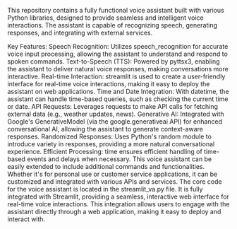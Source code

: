 
This repository contains a fully functional voice assistant built with various Python libraries, designed to provide seamless and intelligent voice interactions. The assistant is capable of recognizing speech, generating responses, and integrating with external services.

Key Features:
Speech Recognition: Utilizes speech_recognition for accurate voice input processing, allowing the assistant to understand and respond to spoken commands.
Text-to-Speech (TTS): Powered by pyttsx3, enabling the assistant to deliver natural voice responses, making conversations more interactive.
Real-time Interaction: streamlit is used to create a user-friendly interface for real-time voice interactions, making it easy to deploy the assistant on web applications.
Time and Date Integration: With datetime, the assistant can handle time-based queries, such as checking the current time or date.
API Requests: Leverages requests to make API calls for fetching external data (e.g., weather updates, news).
Generative AI: Integrated with Google's GenerativeModel (via the google.generativeai API) for enhanced conversational AI, allowing the assistant to generate context-aware responses.
Randomized Responses: Uses Python's random module to introduce variety in responses, providing a more natural conversational experience.
Efficient Processing: time ensures efficient handling of time-based events and delays when necessary.
This voice assistant can be easily extended to include additional commands and functionalities. Whether it's for personal use or customer service applications, it can be customized and integrated with various APIs and services.
The core code for the voice assistant is located in the streamlit_va.py file. It is fully integrated with Streamlit, providing a seamless, interactive web interface for real-time voice interactions. This integration allows users to engage with the assistant directly through a web application, making it easy to deploy and interact with.
